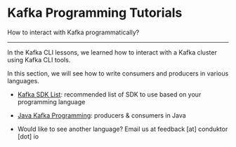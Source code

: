 Kafka Programming Tutorials
===========================

How to interact with Kafka programmatically?

* * *

In the Kafka CLI lessons, we learned how to interact with a Kafka cluster using Kafka CLI tools.

In this section, we will see how to write consumers and producers in various languages.

*   [Kafka SDK List](https://github.com/AbdoMusk/Apache-Kafka/blob/main/4-%20Kafka%20Programming%20Tutorials/Kafka%20SDK%20List.md): recommended list of SDK to use based on your programming language
    
*   [Java Kafka Programming](/kafka/java-kafka-programming/): producers & consumers in Java
    
*   Would like to see another language? Email us at feedback \[at\] conduktor \[dot\] io